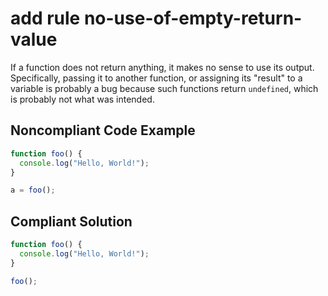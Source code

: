 # add rule no-use-of-empty-return-value

If a function does not return anything, it makes no sense to use its output. Specifically, passing it to another function, or assigning its "result" to a variable is probably a bug because such functions return `undefined`, which is probably not what was intended.

## Noncompliant Code Example

```javascript
function foo() {
  console.log("Hello, World!");
}

a = foo();
```

## Compliant Solution

```javascript
function foo() {
  console.log("Hello, World!");
}

foo();
```
